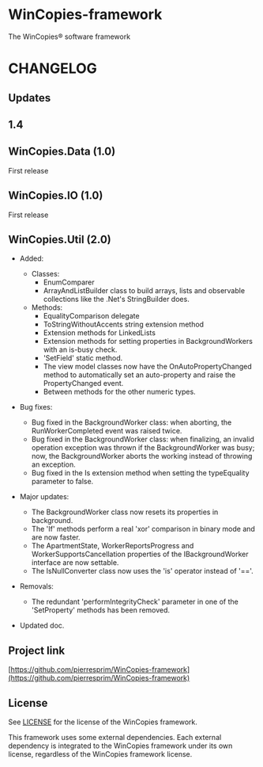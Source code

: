 WinCopies-framework
===================

The WinCopies® software framework

CHANGELOG
=========

Updates
-------

1.4
---

WinCopies.Data (1.0)
------------------

First release

WinCopies.IO (1.0)
------------------

First release

WinCopies.Util (2.0)
--------------------

- Added:
	- Classes:
		- EnumComparer
		- ArrayAndListBuilder class to build arrays, lists and observable collections like the .Net's StringBuilder does.
	- Methods:
		- EqualityComparison delegate
		- ToStringWithoutAccents string extension method
		- Extension methods for LinkedLists
		- Extension methods for setting properties in BackgroundWorkers with an is-busy check.
		- 'SetField' static method.
		- The view model classes now have the OnAutoPropertyChanged method to automatically set an auto-property and raise the PropertyChanged event.
		- Between methods for the other numeric types.

- Bug fixes:
	- Bug fixed in the BackgroundWorker class: when aborting, the RunWorkerCompleted event was raised twice.
	- Bug fixed in the BackgroundWorker class: when finalizing, an invalid operation exception was thrown if the BackgroundWorker was busy; now, the BackgroundWorker aborts the working instead of throwing an exception.
	- Bug fixed in the Is extension method when setting the typeEquality parameter to false.

- Major updates:
	- The BackgroundWorker class now resets its properties in background.
	- The 'If' methods perform a real 'xor' comparison in binary mode and are now faster.
	- The ApartmentState, WorkerReportsProgress and WorkerSupportsCancellation properties of the IBackgroundWorker interface are now settable.
	- The IsNullConverter class now uses the 'is' operator instead of '=='.

- Removals:
	- The redundant 'performIntegrityCheck' parameter in one of the 'SetProperty' methods has been removed.

- Updated doc.

Project link
------------

[https://github.com/pierresprim/WinCopies-framework](https://github.com/pierresprim/WinCopies-framework)

License
-------

See [LICENSE](https://github.com/pierresprim/WinCopies-framework/blob/master/LICENSE) for the license of the WinCopies framework.

This framework uses some external dependencies. Each external dependency is integrated to the WinCopies framework under its own license, regardless of the WinCopies framework license.
